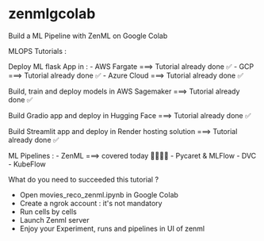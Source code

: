 # zenmlgcolab
Build a ML Pipeline with ZenML on Google Colab

MLOPS Tutorials :


Deploy ML flask App in : 
	- AWS Fargate ===>  Tutorial already done ✅
	- GCP ===> Tutorial already done ✅
	- Azure Cloud ===> Tutorial already done ✅


Build, train and deploy models in AWS Sagemaker ===> Tutorial already done ✅

Build Gradio app and deploy in Hugging Face ===> Tutorial already done ✅



Build Streamlit app and deploy in Render hosting solution ===> Tutorial already done ✅


ML Pipelines :
	- ZenML ===> covered today 🏃🏃🏃🏃
	- Pycaret & MLFlow 
	- DVC
	- KubeFlow


What do you need to succeeded this tutorial ?
- Open movies_reco_zenml.ipynb in Google Colab
- Create a ngrok account : it's not mandatory
- Run cells by cells
- Launch Zenml server
- Enjoy your Experiment, runs and pipelines in UI of zenml
